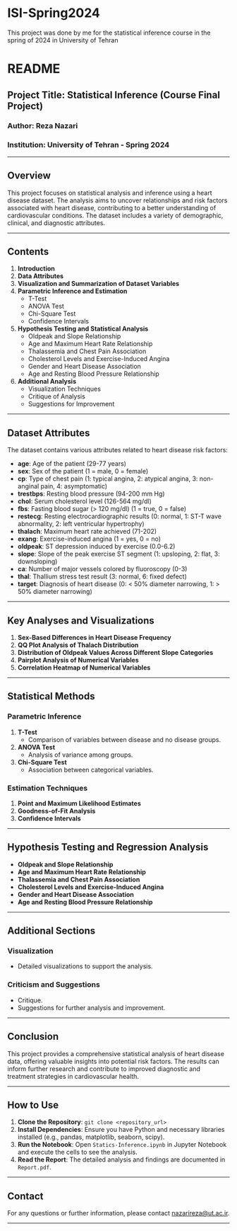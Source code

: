 # ISI-Spring2024

This project was done by me for the statistical inference course in the spring of 2024 in University of Tehran

# README

## Project Title: Statistical Inference (Course Final Project)

### Author: Reza Nazari

### Institution: University of Tehran - Spring 2024

---

## Overview

This project focuses on statistical analysis and inference using a heart disease dataset. The analysis aims to uncover relationships and risk factors associated with heart disease, contributing to a better understanding of cardiovascular conditions. The dataset includes a variety of demographic, clinical, and diagnostic attributes.

---

## Contents

1. **Introduction**
2. **Data Attributes**
3. **Visualization and Summarization of Dataset Variables**
4. **Parametric Inference and Estimation**
   - T-Test
   - ANOVA Test
   - Chi-Square Test
   - Confidence Intervals
5. **Hypothesis Testing and Statistical Analysis**
   - Oldpeak and Slope Relationship
   - Age and Maximum Heart Rate Relationship
   - Thalassemia and Chest Pain Association
   - Cholesterol Levels and Exercise-Induced Angina
   - Gender and Heart Disease Association
   - Age and Resting Blood Pressure Relationship
6. **Additional Analysis**
   - Visualization Techniques
   - Critique of Analysis
   - Suggestions for Improvement

---

## Dataset Attributes

The dataset contains various attributes related to heart disease risk factors:

- **age**: Age of the patient (29-77 years)
- **sex**: Sex of the patient (1 = male, 0 = female)
- **cp**: Type of chest pain (1: typical angina, 2: atypical angina, 3: non-anginal pain, 4: asymptomatic)
- **trestbps**: Resting blood pressure (94-200 mm Hg)
- **chol**: Serum cholesterol level (126-564 mg/dl)
- **fbs**: Fasting blood sugar (> 120 mg/dl) (1 = true, 0 = false)
- **restecg**: Resting electrocardiographic results (0: normal, 1: ST-T wave abnormality, 2: left ventricular hypertrophy)
- **thalach**: Maximum heart rate achieved (71-202)
- **exang**: Exercise-induced angina (1 = yes, 0 = no)
- **oldpeak**: ST depression induced by exercise (0.0-6.2)
- **slope**: Slope of the peak exercise ST segment (1: upsloping, 2: flat, 3: downsloping)
- **ca**: Number of major vessels colored by fluoroscopy (0-3)
- **thal**: Thallium stress test result (3: normal, 6: fixed defect)
- **target**: Diagnosis of heart disease (0: < 50% diameter narrowing, 1: > 50% diameter narrowing)

---

## Key Analyses and Visualizations

1. **Sex-Based Differences in Heart Disease Frequency**
2. **QQ Plot Analysis of Thalach Distribution**
3. **Distribution of Oldpeak Values Across Different Slope Categories**
4. **Pairplot Analysis of Numerical Variables**
5. **Correlation Heatmap of Numerical Variables**

---

## Statistical Methods

### Parametric Inference

1. **T-Test**
   - Comparison of variables between disease and no disease groups.
2. **ANOVA Test**
   - Analysis of variance among groups.
3. **Chi-Square Test**
   - Association between categorical variables.

### Estimation Techniques

1. **Point and Maximum Likelihood Estimates**
2. **Goodness-of-Fit Analysis**
3. **Confidence Intervals**

---

## Hypothesis Testing and Regression Analysis

- **Oldpeak and Slope Relationship**
- **Age and Maximum Heart Rate Relationship**
- **Thalassemia and Chest Pain Association**
- **Cholesterol Levels and Exercise-Induced Angina**
- **Gender and Heart Disease Association**
- **Age and Resting Blood Pressure Relationship**

---

## Additional Sections

### Visualization

- Detailed visualizations to support the analysis.

### Criticism and Suggestions

- Critique.
- Suggestions for further analysis and improvement.

---

## Conclusion

This project provides a comprehensive statistical analysis of heart disease data, offering valuable insights into potential risk factors. The results can inform further research and contribute to improved diagnostic and treatment strategies in cardiovascular health.

---

## How to Use

1. **Clone the Repository**: `git clone <repository_url>`
2. **Install Dependencies**: Ensure you have Python and necessary libraries installed (e.g., pandas, matplotlib, seaborn, scipy).
3. **Run the Notebook**: Open `Statics-Inference.ipynb` in Jupyter Notebook and execute the cells to see the analysis.
4. **Read the Report**: The detailed analysis and findings are documented in `Report.pdf`.

---

## Contact

For any questions or further information, please contact nazarireza@ut.ac.ir.

---
